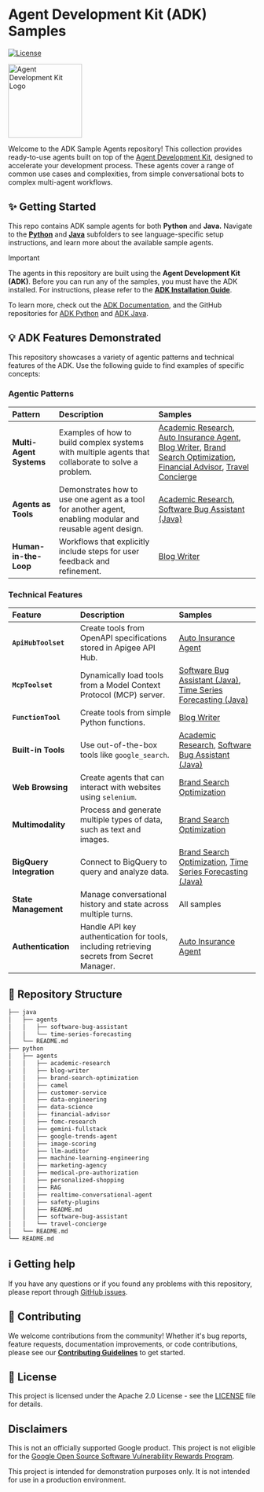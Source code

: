 # Agent Development Kit (ADK) Samples

[![License](https://img.shields.io/badge/License-Apache_2.0-blue.svg)](LICENSE)

<img src="https://github.com/google/adk-docs/blob/main/docs/assets/agent-development-kit.png" alt="Agent Development Kit Logo" width="150">

Welcome to the ADK Sample Agents repository! This collection provides ready-to-use agents built on top of the [Agent Development Kit](https://google.github.io/adk-docs/), designed to accelerate your development process. These agents cover a range of common use cases and complexities, from simple conversational bots to complex multi-agent workflows.

## ✨ Getting Started 
This repo contains ADK sample agents for both **Python** and **Java.** Navigate to the **[Python](python/)** and **[Java](java/)** subfolders to see language-specific setup instructions, and learn more about the available sample agents. 

> [!IMPORTANT]
> The agents in this repository are built using the **Agent Development Kit (ADK)**. Before you can run any of the samples, you must have the ADK installed. For instructions, please refer to the [**ADK Installation Guide**](https://google.github.io/adk-docs/get-started/installation).

To learn more, check out the [ADK Documentation](https://google.github.io/adk-docs/), and the GitHub repositories for [ADK Python](https://github.com/google/adk-python) and [ADK Java](https://github.com/google/adk-java). 

## 💡 ADK Features Demonstrated

This repository showcases a variety of agentic patterns and technical features of the ADK. Use the following guide to find examples of specific concepts:

### Agentic Patterns

| Pattern | Description | Samples |
| :--- | :--- | :--- |
| **Multi-Agent Systems** | Examples of how to build complex systems with multiple agents that collaborate to solve a problem. | [Academic Research](python/agents/academic-research), [Auto Insurance Agent](python/agents/auto-insurance-agent), [Blog Writer](python/agents/blog-writer), [Brand Search Optimization](python/agents/brand-search-optimization), [Financial Advisor](python/agents/financial-advisor), [Travel Concierge](python/agents/travel-concierge) |
| **Agents as Tools** | Demonstrates how to use one agent as a tool for another agent, enabling modular and reusable agent design. | [Academic Research](python/agents/academic-research), [Software Bug Assistant (Java)](java/agents/software-bug-assistant) |
| **Human-in-the-Loop** | Workflows that explicitly include steps for user feedback and refinement. | [Blog Writer](python/agents/blog-writer) |

### Technical Features

| Feature | Description | Samples |
| :--- | :--- | :--- |
| **`ApiHubToolset`** | Create tools from OpenAPI specifications stored in Apigee API Hub. | [Auto Insurance Agent](python/agents/auto-insurance-agent) |
| **`McpToolset`** | Dynamically load tools from a Model Context Protocol (MCP) server. | [Software Bug Assistant (Java)](java/agents/software-bug-assistant), [Time Series Forecasting (Java)](java/agents/time-series-forecasting) |
| **`FunctionTool`** | Create tools from simple Python functions. | [Blog Writer](python/agents/blog-writer) |
| **Built-in Tools** | Use out-of-the-box tools like `google_search`. | [Academic Research](python/agents/academic-research), [Software Bug Assistant (Java)](java/agents/software-bug-assistant) |
| **Web Browsing** | Create agents that can interact with websites using `selenium`. | [Brand Search Optimization](python/agents/brand-search-optimization) |
| **Multimodality** | Process and generate multiple types of data, such as text and images. | [Brand Search Optimization](python/agents/brand-search-optimization) |
| **BigQuery Integration** | Connect to BigQuery to query and analyze data. | [Brand Search Optimization](python/agents/brand-search-optimization), [Time Series Forecasting (Java)](java/agents/time-series-forecasting) |
| **State Management** | Manage conversational history and state across multiple turns. | All samples |
| **Authentication** | Handle API key authentication for tools, including retrieving secrets from Secret Manager. | [Auto Insurance Agent](python/agents/auto-insurance-agent) |

## 🌳 Repository Structure
```bash
├── java
│   ├── agents
│   │   ├── software-bug-assistant
│   │   └── time-series-forecasting
│   └── README.md
├── python
│   ├── agents
│   │   ├── academic-research
│   │   ├── blog-writer
│   │   ├── brand-search-optimization
│   │   ├── camel
│   │   ├── customer-service
│   │   ├── data-engineering
│   │   ├── data-science
│   │   ├── financial-advisor
│   │   ├── fomc-research
│   │   ├── gemini-fullstack
│   │   ├── google-trends-agent
│   │   ├── image-scoring
│   │   ├── llm-auditor
│   │   ├── machine-learning-engineering
│   │   ├── marketing-agency
│   │   ├── medical-pre-authorization
│   │   ├── personalized-shopping
│   │   ├── RAG
│   │   ├── realtime-conversational-agent
│   │   ├── safety-plugins
│   │   ├── README.md
│   │   ├── software-bug-assistant  
│   │   └── travel-concierge
│   └── README.md
└── README.md
```

## ℹ️ Getting help

If you have any questions or if you found any problems with this repository, please report through [GitHub issues](https://github.com/google/adk-samples/issues).

## 🤝 Contributing

We welcome contributions from the community! Whether it's bug reports, feature requests, documentation improvements, or code contributions, please see our [**Contributing Guidelines**](https://github.com/google/adk-samples/blob/main/CONTRIBUTING.md) to get started.

## 📄 License

This project is licensed under the Apache 2.0 License - see the [LICENSE](https://github.com/google/adk-samples/blob/main/LICENSE) file for details.

## Disclaimers

This is not an officially supported Google product. This project is not eligible for the [Google Open Source Software Vulnerability Rewards Program](https://bughunters.google.com/open-source-security).

This project is intended for demonstration purposes only. It is not intended for use in a production environment.